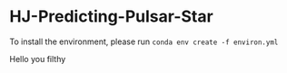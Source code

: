 # HJ-Predicting-Pulsar-Star

To install the environment, please run
`conda env create -f environ.yml`

Hello you filthy
